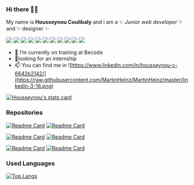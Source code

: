 ### Hi there 👋🏾

My name is **Housseynou Coulibaly** and i am a ✨ _Junior web developer_  ✨ and ✨ designer  ✨

![](https://img.shields.io/badge/Code-HTML-informational?style=flat&logo=<html>&logoColor=white&color=2bbc8a) ![](https://img.shields.io/badge/Code-CSS-informational?style=flat&logo=<html>&logoColor=white&color=2bbc8a) ![](https://img.shields.io/badge/Code-JavaScript-informational?style=flat&logo=<html>&logoColor=white&color=2bbc8a) ![](https://img.shields.io/badge/Code-PHP-informational?style=flat&logo=<html>&logoColor=white&color=2bbc8a) ![](https://img.shields.io/badge/Code-PYTHON-informational?style=flat&logo=<html>&logoColor=white&color=2bbc8a) ![](https://img.shields.io/badge/FMW-VueJS-informational?style=flat&logo=<html>&logoColor=white&color=2bbc8a) ![](https://img.shields.io/badge/FMW-Laravel-informational?style=flat&logo=<html>&logoColor=white&color=2bbc8a)                                                          ![](https://img.shields.io/badge/CMS-Wordpress-informational?style=flat&logo=<html>&logoColor=white&color=2bbc8a) ![](https://img.shields.io/badge/CMS-Prestashop-informational?style=flat&logo=<html>&logoColor=white&color=2bbc8a) ![](https://img.shields.io/badge/Design-Photoshop-informational?style=flat&logo=<html>&logoColor=white&color=2bbc8a) ![](https://img.shields.io/badge/Design-Illustrator-informational?style=flat&logo=<html>&logoColor=white&color=2bbc8a) 

- 🌱 I’m currently on training at Becode
- 👯looking for an internship 
- 📫 You can find me in ![https://www.linkedin.com/in/housseynou-c-6642b2142/](https://raw.githubusercontent.com/MartinHeinz/MartinHeinz/master/linkedin-3-16.png) 



[![Housseynou's stats card](https://github-readme-stats.vercel.app/api?username=housseynou&show_icons=true&theme=merko)](https://github.com/housseynou/github-readme-stats) 

### Repositories

[![Readme Card](https://github-readme-stats.vercel.app/api/pin/?username=housseynou&repo=vuejs-project)](https://github.com/housseynou/vuejs-project) [![Readme Card](https://github-readme-stats.vercel.app/api/pin/?username=housseynou&repo=npProject)](https://github.com/housseynou/npProject) 

[![Readme Card](https://github-readme-stats.vercel.app/api/pin/?username=housseynou&repo=My-CV)](https://github.com/housseynou/My-CV) [![Readme Card](https://github-readme-stats.vercel.app/api/pin/?username=housseynou&repo=getflix)](https://github.com/housseynou/getflix) 

[![Readme Card](https://github-readme-stats.vercel.app/api/pin/?username=housseynou&repo=js-datavisualisation-challenge)](https://github.com/housseynou/js-datavisualisation-challenge) [![Readme Card](https://github-readme-stats.vercel.app/api/pin/?username=housseynou&repo=restaurant-css-framework)](https://github.com/housseynou/restaurant-css-framework) 

### Used Languages 

[![Top Langs](https://github-readme-stats.vercel.app/api/top-langs/?username=housseynou)](https://github.com/anuraghazra/github-readme-stats) 


